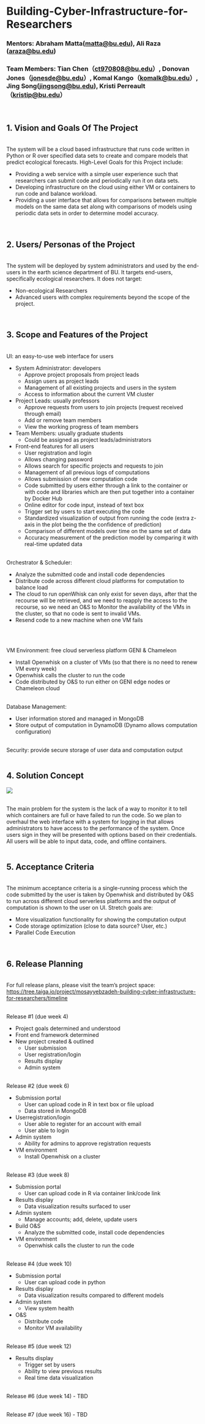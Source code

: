 # Building-Cyber-Infrastructure-for-Researchers

### Mentors: Abraham Matta(matta@bu.edu), Ali Raza (araza@bu.edu)

### Team Members: Tian Chen（ct970808@bu.edu）, Donovan Jones（jonesde@bu.edu）, Komal Kango（komalk@bu.edu）, Jing Song(jingsong@bu.edu), Kristi Perreault（kristip@bu.edu） 
   <br/>	

## 1.  Vision and Goals Of The Project

<br/> The system will be a cloud based infrastructure that runs code written in Python or R over specified data sets to create and             compare models that predict ecological forecasts. High-Level Goals for this Project include:

   -   Providing a web service with a simple user experience such that researchers can submit code and periodically run it on data sets.
   -   Developing infrastructure on the cloud using either VM or containers to run code and balance workload.
   -   Providing a user interface that allows for comparisons between multiple models on the same data set along with comparisons of            models using periodic data sets in order to determine model accuracy.
   <br/>

## 2.  Users/ Personas of the Project 
<br/> The system will be deployed by system administrators and used by the end-users in the earth science department of BU. It targets end-users, specifically ecological       researchers. It does not target:

   -   Non-ecological Researchers
   -   Advanced users with complex requirements beyond the scope of the project.
   <br/>

## 3.  Scope and Features of the Project
<br/> UI: an easy-to-use web interface for users
   -   System Administrator: developers
        -   Approve project proposals from project leads
        -   Assign users as project leads
        -   Management of all existing projects and users in the system
        -   Access to information about the current VM cluster
   -   Project Leads: usually professors
        -   Approve requests from users to join projects (request received through email)
        -   Add or remove team members
        -   View the working progress of team members
   -   Team Members: usually graduate students
        -   Could be assigned as project leads/administrators
   -  Front-end features for all users
        -   User registration and login
        -   Allows changing password
        -   Allows search for specific projects and requests to join
        -   Management of all previous logs of computations
        -   Allows submission of new computation code
        -   Code submitted by users either through a link to the container or with code and libraries which are then put together into a container by Docker Hub
        -   Online editor for code input, instead of text box
        -   Trigger set by users to start executing the code
        -   Standardized visualization of output from running the code (extra z-axis in the plot being the the confidence of prediction)
        -   Comparison of different models over time on the same set of data
        -   Accuracy measurement of the prediction model by comparing it with real-time updated data 
    <br/>
    
<br/> Orchestrator & Scheduler:
   -   Analyze the submitted code and install code dependencies
   -   Distribute code across different cloud platforms for computation to balance load
   -   The cloud to run openWhisk can only exist for seven days, after that the recourse will be retrieved, and we need to reapply the access to the recourse, so we need an O&S to Monitor the availability of the VMs in the cluster, so that no code is sent to invalid VMs. 
   -   Resend code to a new machine when one VM fails
   <br/>

<br/> VM Environment: free cloud serverless platform GENI & Chameleon
   -   Install Openwhisk on a cluster of VMs (so that there is no need to renew VM every week)
   -   Openwhisk calls the cluster to run the code
   -   Code distributed by O&S to run either on GENI edge nodes or Chameleon cloud
    <br/>
    
<br/> Database Management: 
   -   User information stored and managed in MongoDB
   -   Store output of computation in DynamoDB (Dynamo allows computation configuration)

<br/> Security: provide secure storage of user data and computation output
<br/>
<br/>

## 4.  Solution Concept
<img src="solution_concept.PNG"><br/>

<br/> The main problem for the system is the lack of a way to monitor it to tell which containers are full or have failed to run the           code. So we plan to overhaul the web interface with a system for logging in that allows administrators to have access to the             performance of the system. Once users sign in they will be presented with options based on their credentials. All users will be         able to input data, code, and offline containers.
<br/>
<br/>
    
## 5.  Acceptance Criteria
<br/> The minimum acceptance criteria is a single-running process which the code submitted by the user is taken by Openwhisk and               distributed by O&S to run across different cloud serverless platforms and the output of computation is shown to the user on UI.         Stretch goals are:

   -   More visualization functionality for showing the computation output
   -   Code storage optimization (close to data source? User, etc.)
   -   Parallel Code Execution
   <br/>

## 6.  Release Planning
<br/> For full release plans, please visit the team’s project space:
      https://tree.taiga.io/project/mosayyebzadeh-building-cyber-infrastructure-for-researchers/timeline

<br/> Release \#1 (due week 4) 
   -   Project goals determined and understood 
   -   Front end framework determined 
   -   New project created & outlined 
        -   User submission 
        -   User registration/login 
        -   Results display 
        -   Admin system

<br/> Release \#2 (due week 6) 
   -   Submission portal 
        -   User can upload code in R in text box or file upload 
        -   Data stored in MongoDB 
   -   Userregistration/login 
        -   User able to register for an account with email
        -   User able to login 
   -   Admin system 
        -   Ability for admins to approve registration requests 
   -   VM environment 
        -   Install Openwhisk on a cluster

<br/> Release \#3 (due week 8) 
   -   Submission portal
        -   User can upload code in R via container link/code link 
   -   Results display 
        -   Data visualization results surfaced to user
   -   Admin system
        -   Manage accounts; add, delete, update users
   -   Build O&S
        -   Analyze the submitted code, install code dependencies
   -   VM environment
        -   Openwhisk calls the cluster to run the code

<br/> Release \#4 (due week 10)
   -   Submission portal
        -   User can upload code in python
   -   Results display
        -   Data visualization results compared to different models
   -   Admin system
        -   View system health
   -   O&S
        -   Distribute code
        -   Monitor VM availability

<br/> Release \#5 (due week 12)
   -   Results display
        -   Trigger set by users
        -   Ability to view previous results
        -   Real time data visualization

<br/> Release \#6 (due week 14) - TBD

<br/> Release \#7 (due week 16) - TBD
